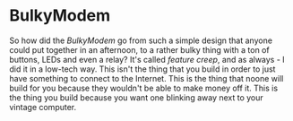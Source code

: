 # BulkyModem
So how did the *BulkyModem* go from such a simple design that anyone could put together in an afternoon, to a rather bulky thing with a ton of buttons, LEDs and even a relay? It's called *feature creep*, and as always - I did it in a low-tech way. This isn't the thing that you build in order to just have something to connect to the Internet. This is the thing that noone will build for you because they wouldn't be able to make money off it. This is the thing you build because you want one blinking away next to your vintage computer.